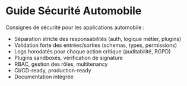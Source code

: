 # Guide Sécurité Automobile

Consignes de sécurité pour les applications automobile :
- Séparation stricte des responsabilités (auth, logique métier, plugins)
- Validation forte des entrées/sorties (schemas, types, permissions)
- Logs horodatés pour chaque action critique (auditabilité, RGPD)
- Plugins sandboxés, vérification de signature
- RBAC, gestion des rôles, multitenancy
- CI/CD-ready, production-ready
- Documentation intégrée
